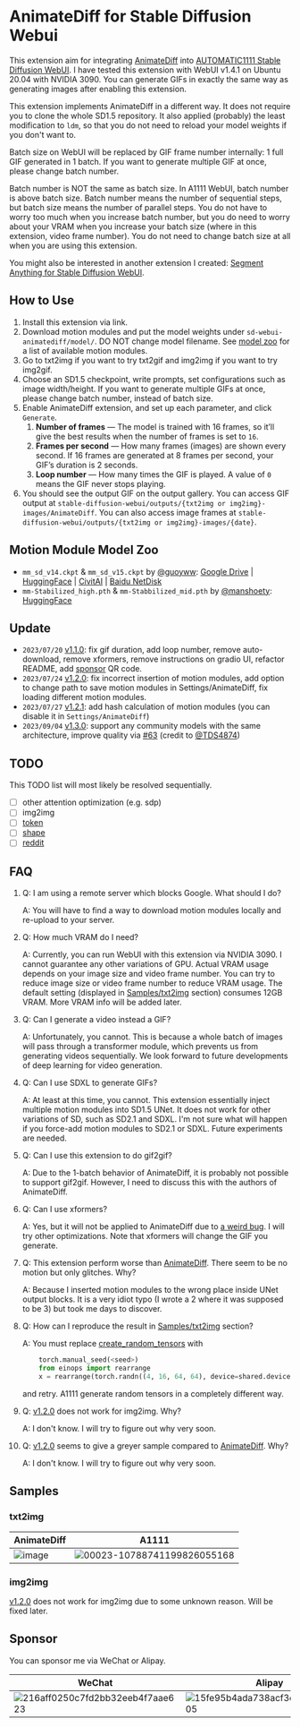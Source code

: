# AnimateDiff for Stable Diffusion Webui

This extension aim for integrating [AnimateDiff](https://github.com/guoyww/AnimateDiff/) into [AUTOMATIC1111 Stable Diffusion WebUI](https://github.com/AUTOMATIC1111/stable-diffusion-webui). I have tested this extension with WebUI v1.4.1 on Ubuntu 20.04 with NVIDIA 3090. You can generate GIFs in exactly the same way as generating images after enabling this extension.

This extension implements AnimateDiff in a different way. It does not require you to clone the whole SD1.5 repository. It also applied (probably) the least modification to `ldm`, so that you do not need to reload your model weights if you don't want to.

Batch size on WebUI will be replaced by GIF frame number internally: 1 full GIF generated in 1 batch. If you want to generate multiple GIF at once, please change batch number. 

Batch number is NOT the same as batch size. In A1111 WebUI, batch number is above batch size. Batch number means the number of sequential steps, but batch size means the number of parallel steps. You do not have to worry too much when you increase batch number, but you do need to worry about your VRAM when you increase your batch size (where in this extension, video frame number). You do not need to change batch size at all when you are using this extension.

You might also be interested in another extension I created: [Segment Anything for Stable Diffusion WebUI](https://github.com/continue-revolution/sd-webui-segment-anything).

## How to Use

1. Install this extension via link.
2. Download motion modules and put the model weights under `sd-webui-animatediff/model/`. DO NOT change model filename. See [model zoo](#motion-module-model-zoo) for a list of available motion modules.
3. Go to txt2img if you want to try txt2gif and img2img if you want to try img2gif.
4. Choose an SD1.5 checkpoint, write prompts, set configurations such as image width/height. If you want to generate multiple GIFs at once, please change batch number, instead of batch size.
5. Enable AnimateDiff extension, and set up each parameter, and click `Generate`.
   1. **Number of frames** — The model is trained with 16 frames, so it’ll give the best results when the number of frames is set to `16`.
   1. **Frames per second** — How many frames (images) are shown every second. If 16 frames are generated at 8 frames per second, your GIF’s duration is 2 seconds.
   1. **Loop number** — How many times the GIF is played. A value of `0` means the GIF never stops playing.
5. You should see the output GIF on the output gallery. You can access GIF output at `stable-diffusion-webui/outputs/{txt2img or img2img}-images/AnimateDiff`. You can also access image frames at `stable-diffusion-webui/outputs/{txt2img or img2img}-images/{date}`.

## Motion Module Model Zoo
- `mm_sd_v14.ckpt` & `mm_sd_v15.ckpt` by [@guoyww](https://github.com/guoyww): [Google Drive](https://drive.google.com/drive/folders/1EqLC65eR1-W-sGD0Im7fkED6c8GkiNFI) | [HuggingFace](https://huggingface.co/guoyww/animatediff) | [CivitAI](https://civitai.com/models/108836) | [Baidu NetDisk](https://pan.baidu.com/s/18ZpcSM6poBqxWNHtnyMcxg?pwd=et8y)
- `mm-Stabilized_high.pth` & `mm-Stabbilized_mid.pth` by [@manshoety](https://huggingface.co/manshoety): [HuggingFace](https://huggingface.co/manshoety/AD_Stabilized_Motion/tree/main)

## Update

- `2023/07/20` [v1.1.0](https://github.com/continue-revolution/sd-webui-animatediff/releases/tag/v1.1.0): fix gif duration, add loop number, remove auto-download, remove xformers, remove instructions on gradio UI, refactor README, add [sponsor](#sponsor) QR code.
- `2023/07/24` [v1.2.0](https://github.com/continue-revolution/sd-webui-animatediff/releases/tag/v1.2.0): fix incorrect insertion of motion modules, add option to change path to save motion modules in Settings/AnimateDiff, fix loading different motion modules.
- `2023/07/27` [v1.2.1](https://github.com/continue-revolution/sd-webui-animatediff/releases/tag/v1.2.1): add hash calculation of motion modules (you can disable it in `Settings/AnimateDiff`)
- `2023/09/04` [v1.3.0](https://github.com/continue-revolution/sd-webui-animatediff/releases/tag/v1.3.0): support any community models with the same architecture, improve quality via [#63](https://github.com/continue-revolution/sd-webui-animatediff/issues/63) (credit to [@TDS4874](https://github.com/TDS4874))

## TODO
This TODO list will most likely be resolved sequentially.
- [ ] other attention optimization (e.g. sdp)
- [ ] img2img
- [ ] [token](https://github.com/continue-revolution/sd-webui-animatediff/issues/4)
- [ ] [shape](https://github.com/continue-revolution/sd-webui-animatediff/issues/3)
- [ ] [reddit](https://www.reddit.com/r/StableDiffusion/comments/152n2cr/a1111_extension_of_animatediff_is_available/?sort=new)

## FAQ
1.  Q: I am using a remote server which blocks Google. What should I do?

    A: You will have to find a way to download motion modules locally and re-upload to your server.

2.  Q: How much VRAM do I need?

    A: Currently, you can run WebUI with this extension via NVIDIA 3090. I cannot guarantee any other variations of GPU. Actual VRAM usage depends on your image size and video frame number. You can try to reduce image size or video frame number to reduce VRAM usage. The default setting (displayed in [Samples/txt2img](#txt2img) section) consumes 12GB VRAM. More VRAM info will be added later.

3.  Q: Can I generate a video instead a GIF?

    A: Unfortunately, you cannot. This is because a whole batch of images will pass through a transformer module, which prevents us from generating videos sequentially. We look forward to future developments of deep learning for video generation.

4.  Q: Can I use SDXL to generate GIFs?

    A: At least at this time, you cannot. This extension essentially inject multiple motion modules into SD1.5 UNet. It does not work for other variations of SD, such as SD2.1 and SDXL. I'm not sure what will happen if you force-add motion modules to SD2.1 or SDXL. Future experiments are needed.

5.  Q: Can I use this extension to do gif2gif?

    A: Due to the 1-batch behavior of AnimateDiff, it is probably not possible to support gif2gif. However, I need to discuss this with the authors of AnimateDiff.

6.  Q: Can I use xformers?

    A: Yes, but it will not be applied to AnimateDiff due to [a weird bug](https://github.com/continue-revolution/sd-webui-animatediff/issues/2). I will try other optimizations. Note that xformers will change the GIF you generate.

7.  Q: This extension perform worse than [AnimateDiff](https://github.com/guoyww/AnimateDiff/). There seem to be no motion but only glitches. Why?

    A: Because I inserted motion modules to the wrong place inside UNet output blocks. It is a very idiot typo (I wrote a 2 where it was supposed to be 3) but took me days to discover.

8.  Q: How can I reproduce the result in [Samples/txt2img](#txt2img) section?

    A: You must replace [create_random_tensors](https://github.com/AUTOMATIC1111/stable-diffusion-webui/blob/master/modules/processing.py#L479-L537) with 
    ```python
        torch.manual_seed(<seed>)
        from einops import rearrange
        x = rearrange(torch.randn((4, 16, 64, 64), device=shared.device), 'c f h w -> f c h w')
    ```
    and retry. A1111 generate random tensors in a completely different way.

9. Q: [v1.2.0](https://github.com/continue-revolution/sd-webui-animatediff/releases/tag/v1.2.0) does not work for img2img. Why?

    A: I don't know. I will try to figure out why very soon.

10. Q: [v1.2.0](https://github.com/continue-revolution/sd-webui-animatediff/releases/tag/v1.2.0) seems to give a greyer sample compared to [AnimateDiff](https://github.com/guoyww/AnimateDiff/). Why?

    A: I don't know. I will try to figure out why very soon.

## Samples

### txt2img
| AnimateDiff | A1111 |
| --- | --- |
| ![image](https://user-images.githubusercontent.com/63914308/255306527-5105afe8-d497-4ab1-b5c4-37540e9601f8.gif) | ![00023-10788741199826055168](https://github.com/continue-revolution/sd-webui-animatediff/assets/63914308/c35a952a-a127-491b-876d-cda97771f7ee) |

### img2img
[v1.2.0](https://github.com/continue-revolution/sd-webui-animatediff/releases/tag/v1.2.0) does not work for img2img due to some unknown reason. Will be fixed later.

## Sponsor
You can sponsor me via WeChat or Alipay.

| WeChat | Alipay |
| --- | --- |
| ![216aff0250c7fd2bb32eeb4f7aae623](https://user-images.githubusercontent.com/63914308/232824466-21051be9-76ce-4862-bb0d-a431c186fce1.jpg) | ![15fe95b4ada738acf3e44c1d45a1805](https://user-images.githubusercontent.com/63914308/232824545-fb108600-729d-4204-8bec-4fd5cc8a14ec.jpg) |
